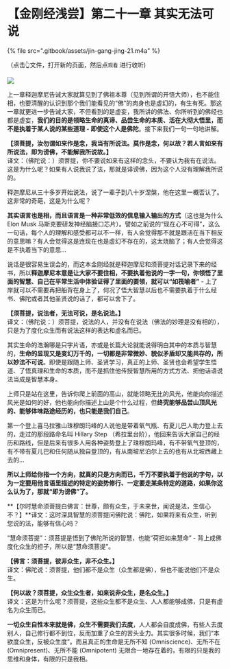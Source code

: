 # 【金刚经浅尝】第二十一章 其实无法可说

{% file src=".gitbook/assets/jin-gang-jing-21.m4a" %}

（点击👆文件，打开新的页面，然后点`观看` 进行收听\)

![](https://mmbiz.qpic.cn/mmbiz_png/xws7d9qricCYNZfax13BJoRy257BM4BxzlW4KP024Mv5caxfu50cmPu4qK38wYkKOuFDnyyKC7tzVYrakWt3SRQ/640?wx_fmt=png&tp=webp&wxfrom=5&wx_lazy=1&wx_co=1)

上一章释迦摩尼告诫大家就算见到了佛祖本尊（见到所谓的开悟大师），也不能住相，也要清醒的认识到那个我们能看见的“佛”的肉身也是虚幻的，有生有死。那这一章就更进一步告诫大家，不但看到的是虚妄，我所讲的佛法、你所听到的佛经也都是虚妄，**我们的目的是领略生命的真谛、品尝生命的本质、活在大彻大悟里，而不是执着于某人说的某些道理 - 即使这个人是佛陀**。接下来我们一句一句地讲解。

**【须菩提，汝勿谓如来作是念，我当有所说法。莫作是念，何以故？若人言如来有所说法，即为谤佛，不能解我所说故。】**  
译文：（佛陀说：）须菩提，你不要说如来有这样的念头，不要认为我有在说法。这是为什么呢？如果有人说我说了法，那就是诽谤佛，因为这个人没有理解我所说的。

释迦摩尼从三十多岁开始说法，说了一辈子到八十岁涅槃，他在这里一概否认了。这非常的奇葩，这是为什么呢？

**其实语言也是相，而且语言是一种非常低效的信息输入输出的方式**（这也是为什么Elon Musk 马斯克要研发神经脑接口芯片）。譬如之前说的“现在心不可得”，这么一句话，每个人的理解和感受都可以不一样，有人会觉得那不就是跟活在当下相反的意思嘛？有人会觉得这是连现在也是虚幻不存在的，这太烧脑了；有人会觉得这是不执着当下的意思...

说话是很容易生误会的，而这本金刚经就是释迦摩尼和须菩提对话记录下来的经书，所以**释迦摩尼本意是让大家不要住相，不要执着他说的一字一句，你领悟了里面的智慧、自己在平常生活中体验证得了里面的要领，就可以“如筏喻者”** - 上了岸就可以不需要再把船背在身上了，何况了悟大智慧以后也不需要执着于什么经书、佛陀或者其他圣贤说的话了，都可以舍下了。

**【须菩提，说法者，无法可说，是名说法。】**  
译文：（佛陀说：）须菩提，说法的人，并没有在说法（佛法的妙理是没有相的），只是为了度化众生而有说法这样的表达和虚名而已。

其实生命的浩瀚哪是只字片语，亦或是长篇大论就能说得明白其中的本质与智慧的，**生命的显现又是变幻万千的，一切都是非常微妙、貌似矛盾却又能共存的，所以妙法不可说**。即使是跟随上师、圣贤学习，真正的上师、圣贤也会希望学生悟道、了悟真理和生命的本质，而不是抓住他传授智慧所用的方式方法、把他话语说法当成是智慧本身。

上师只是站在这里，告诉你爬上前面的高山，就能领略无比的风光，他能向你描述风光是如何的好，他也能向你描述上山是个什么过程，但**终究能够品尝山顶风光的、能够体味路途经历的，也只能是我们自己**。

第一个登上喜马拉雅山珠穆朗玛峰的人说他是带着氧气瓶、有夏儿巴人助力登上去的，走过的那段路命名叫 Hillary Step （希拉里台阶），他回来告诉大家自己的经历和路线，但是后来有很多人用各种姿势登上了珠穆朗玛峰，有不带氧气登顶的，有不带有夏儿巴和任何随从独自登顶的，有从南坡尼泊尔上去的也有从北坡西藏上去的...

**所以上师给你指一个方向，就真的只是方向而已，千万不要执着于他说的字句，以为一定要用他言语里描述的特定的姿势修行、一定要走某条特定的道路，如果你这么认为了，那就“即为谤佛”了。**

**【尔时慧命须菩提白佛言：世尊，颇有众生，于未来世，闻说是法，生信心不？】**译文：这时深具智慧的须菩提问佛陀说：佛陀，如果将来有众生，听到您说的法，能够有信心吗？

“慧命须菩提”：须菩提是悟到了佛陀所说的智慧，也能“荷担如来慧命” - 背上成佛度化众生的担子，所以是“慧命须菩提”。

**【佛言：须菩提，彼非众生，非不众生。】**  
译文：佛陀说：须菩提，他们都不是众生（众生都是佛），但也不能说他们不是众生。

**【何以故？须菩提，众生众生者，如来说非众生，是名众生。】**  
译文：这是为什么呢？须菩提，这些众生都不是众生、人人都能够成佛，只是有虚名为众生而已。

**一切众生自性本来就是佛，众生不需要我们去度**，人人都会自度成佛，有些人去度别人，自己修行都不到位，反而加重了众生的苦头业力。其实很多时候，我们“本欲度众生，反被众生度”。而且真正的生命是无所不知 \(Omniscience\)、无所不在 \(Omnipresent\)、无所不能 \(Omnipotent\) 无限合一地存在着的，有限的只是我的思维和身体，有限的只是我相。

